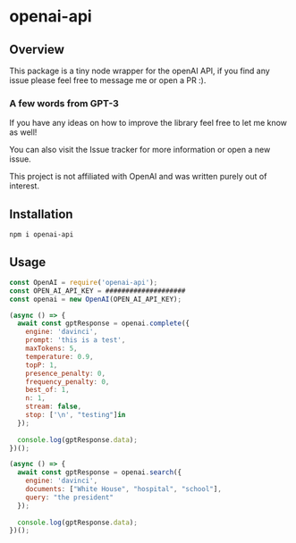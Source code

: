 # openai-api

## Overview
This package is a tiny node wrapper for the openAI API, if you find any issue please feel free to message me or open a PR :).

### A few words from GPT-3 ###
If you have any ideas on how to improve the library feel free to let me know as well!

You can also visit the Issue tracker for more information or open a new issue.

This project is not affiliated with OpenAI and was written purely out of interest.

## Installation

`npm i openai-api`

## Usage

```js
const OpenAI = require('openai-api');
const OPEN_AI_API_KEY = ####################
const openai = new OpenAI(OPEN_AI_API_KEY);

(async () => {
  await const gptResponse = openai.complete({
    engine: 'davinci',
    prompt: 'this is a test',
    maxTokens: 5,
    temperature: 0.9,
    topP: 1,
    presence_penalty: 0,
    frequency_penalty: 0,
    best_of: 1,
    n: 1,
    stream: false,
    stop: ['\n', "testing"]in
  });
  
  console.log(gptResponse.data);
})();

(async () => {
  await const gptResponse = openai.search({
    engine: 'davinci',
    documents: ["White House", "hospital", "school"],
    query: "the president"
  });
  
  console.log(gptResponse.data);
})();
```
